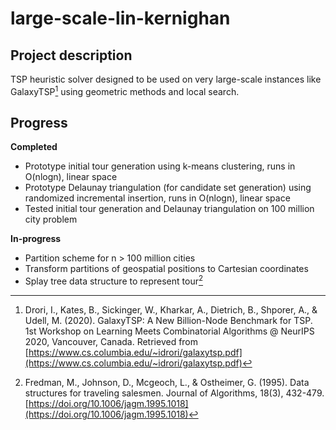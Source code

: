 # large-scale-lin-kernighan

## Project description

TSP heuristic solver designed to be used on very large-scale instances like GalaxyTSP[^1] using geometric methods and local search.

## Progress

**Completed**
- Prototype initial tour generation using k-means clustering, runs in  O(nlogn), linear space
- Prototype Delaunay triangulation (for candidate set generation) using randomized incremental insertion, runs in O(nlogn), linear space
- Tested initial tour generation and Delaunay triangulation on 100 million city problem

**In-progress**
- Partition scheme for n > 100 million cities
- Transform partitions of geospatial positions to Cartesian coordinates
- Splay tree data structure to represent tour[^2]

[^1]: Drori, I., Kates, B., Sickinger, W., Kharkar, A., Dietrich, B., Shporer, A., & Udell, M. (2020). GalaxyTSP: A New Billion-Node Benchmark for TSP. 1st Workshop on Learning Meets Combinatorial Algorithms @ NeurIPS 2020, Vancouver, Canada. Retrieved from [https://www.cs.columbia.edu/~idrori/galaxytsp.pdf](https://www.cs.columbia.edu/~idrori/galaxytsp.pdf)

[^2]: Fredman, M., Johnson, D., Mcgeoch, L., & Ostheimer, G. (1995). Data structures for traveling salesmen. Journal of Algorithms, 18(3), 432-479. [https://doi.org/10.1006/jagm.1995.1018](https://doi.org/10.1006/jagm.1995.1018)
